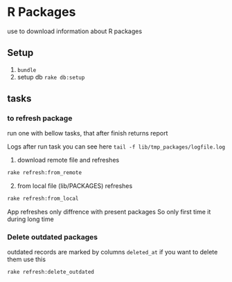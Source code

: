 # R Packages
use to download information about R packages

## Setup
1. `bundle`
1. setup db `rake db:setup`

## tasks 
### to refresh package
run one with bellow tasks, that after finish returns report

Logs after run task you can see here
 `tail -f lib/tmp_packages/logfile.log`
 
1. download remote file and refreshes
```bash
rake refresh:from_remote
```
2. from local file (lib/PACKAGES) refreshes
```bash
rake refresh:from_local
```

App refreshes only diffrence with present packages
So only first time it during long time

### Delete outdated packages
outdated records are marked by columns `deleted_at` if you want to delete them use this
```bash
rake refresh:delete_outdated
```
